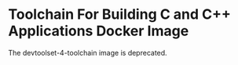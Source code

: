 Toolchain For Building C and C++ Applications Docker Image
==========================================================

The devtoolset-4-toolchain image is deprecated.
